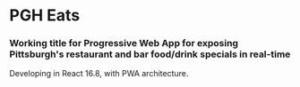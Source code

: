 # PGH Eats

### Working title for Progressive Web App for exposing Pittsburgh's restaurant and bar food/drink specials in real-time

Developing in React 16.8, with PWA architecture.
